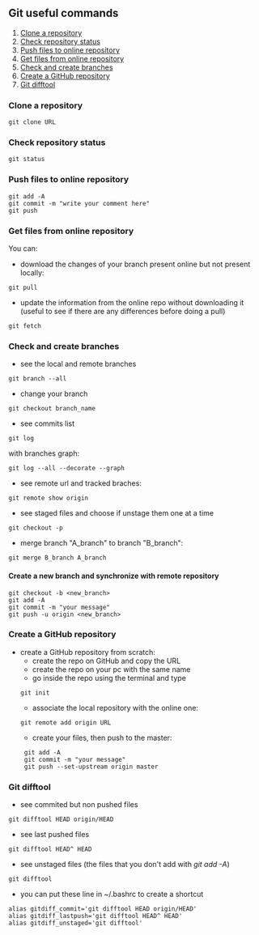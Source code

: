 ## Git useful commands

1. [Clone a repository](#clone)
2. [Check repository status](#statys)
3. [Push files to online repository](#push)
4. [Get files from online repository](#pull)
5. [Check and create branches](#branches)
6. [Create a GitHub repository](#create)
7. [Git difftool](#difftool)

### Clone a repository <a name="clone"></a>
```
git clone URL
```
### Check repository status <a name="status"></a>
```
git status
```
### Push files to online repository <a name="push"></a>
  ```
  git add -A
  git commit -m "write your comment here"
  git push
  ```
### Get files from online repository <a name="pull"></a>
You can:
* download the changes of your branch present online but not present locally:
```
git pull
```
* update the information from the online repo without downloading it (useful to see if there are any differences before doing a pull)
```
git fetch
```

### Check and create branches <a name="branches"></a>
* see the local and remote branches
```
git branch --all
```
* change your branch
```
git checkout branch_name
```
* see commits list
```
git log
```
  with branches graph:
  ```
  git log --all --decorate --graph
  ```
* see remote url and tracked braches:
```
git remote show origin
```
* see staged files and choose if unstage them one at a time
```
git checkout -p
```
* merge branch "A_branch" to branch "B_branch":
```
git merge B_branch A_branch
```
#### Create a new branch and synchronize with remote repository
```
git checkout -b <new_branch>
git add -A
git commit -m "your message"
git push -u origin <new_branch>
```

### Create a GitHub repository <a name="create"></a>
* create a GitHub repository from scratch:
  * create the repo on GitHub and copy the URL
  * create the repo on your pc with the same name
  * go inside the repo using the terminal and type
  ```
  git init
  ```
  * associate the local repository with the online one:
  ```
  git remote add origin URL
  ```
  * create your files, then push to the master:
  ```
   git add -A
   git commit -m "your message"
   git push --set-upstream origin master
  ```

### Git difftool <a name="difftool"></a>

* see commited but non pushed files
```
git difftool HEAD origin/HEAD
```

* see last pushed files
```
git difftool HEAD^ HEAD
```

* see unstaged files (the files that you don't add with _git add -A_)
```
git difftool
```

* you can put these line in ~/.bashrc to create a shortcut
```
alias gitdiff_commit='git difftool HEAD origin/HEAD'
alias gitdiff_lastpush='git difftool HEAD^ HEAD'
alias gitdiff_unstaged='git difftool'
```
